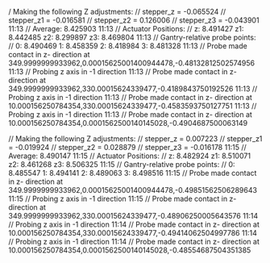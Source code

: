 / Making the following Z adjustments:
// stepper_z = -0.065524
// stepper_z1 = -0.016581
// stepper_z2 = 0.126006
// stepper_z3 = -0.043901
11:13
// Average: 8.425903
11:13
// Actuator Positions:
// z: 8.491427 z1: 8.442485 z2: 8.299897 z3: 8.469804
11:13
// Gantry-relative probe points:
// 0: 8.490469 1: 8.458359 2: 8.418984 3: 8.481328
11:13
// Probe made contact in z- direction at 349.9999999933962,0.00015625001400944478,-0.48132812502574956
11:13
// Probing z axis in -1 direction
11:13
// Probe made contact in z- direction at 349.9999999933962,330.00015624339477,-0.4189843750192526
11:13
// Probing z axis in -1 direction
11:13
// Probe made contact in z- direction at 10.000156250784354,330.00015624339477,-0.4583593750127751
11:13
// Probing z axis in -1 direction
11:13
// Probe made contact in z- direction at 10.000156250784354,0.0001562500140145028,-0.4904687500063149





// Making the following Z adjustments:
// stepper_z = 0.007223
// stepper_z1 = -0.019924
// stepper_z2 = 0.028879
// stepper_z3 = -0.016178
11:15
// Average: 8.490147
11:15
// Actuator Positions:
// z: 8.482924 z1: 8.510071 z2: 8.461268 z3: 8.506325
11:15
// Gantry-relative probe points:
// 0: 8.485547 1: 8.494141 2: 8.489063 3: 8.498516
11:15
// Probe made contact in z- direction at 349.9999999933962,0.00015625001400944478,-0.49851562506289643
11:15
// Probing z axis in -1 direction
11:15
// Probe made contact in z- direction at 349.9999999933962,330.00015624339477,-0.48906250005643576
11:14
// Probing z axis in -1 direction
11:14
// Probe made contact in z- direction at 10.000156250784354,330.00015624339477,-0.49414062504997786
11:14
// Probing z axis in -1 direction
11:14
// Probe made contact in z- direction at 10.000156250784354,0.0001562500140145028,-0.48554687504351385